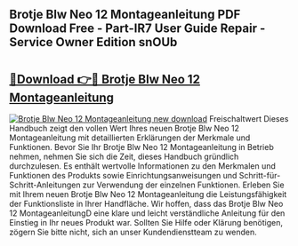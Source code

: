 ## Brotje Blw Neo 12 Montageanleitung PDF Download Free - Part-IR7 User Guide Repair - Service Owner Edition snOUb

# <h2><a href="http://df7oy8m.blite.top/?on=Brotje+Blw+Neo+12+Montageanleitung">🔗Download 👉🔴 Brotje Blw Neo 12 Montageanleitung</a></h2>

[![Brotje Blw Neo 12 Montageanleitung new download](https://i.imgur.com/lujVjoI.png)](http://df7oy8m.blite.top/?on=Brotje+Blw+Neo+12+Montageanleitung)
Freischaltwert Dieses Handbuch zeigt den vollen Wert Ihres neuen Brotje Blw Neo 12 Montageanleitung mit detaillierten Erklärungen der Merkmale und Funktionen. Bevor Sie Ihr Brotje Blw Neo 12 Montageanleitung in Betrieb nehmen, nehmen Sie sich die Zeit, dieses Handbuch gründlich durchzulesen. Es enthält wertvolle Informationen zu den Merkmalen und Funktionen des Produkts sowie Einrichtungsanweisungen und Schritt-für-Schritt-Anleitungen zur Verwendung der einzelnen Funktionen. Erleben Sie mit Ihrem neuen Brotje Blw Neo 12 Montageanleitung die Leistungsfähigkeit der Funktionsliste in Ihrer Handfläche. Wir hoffen, dass das Brotje Blw Neo 12 MontageanleitungD eine klare und leicht verständliche Anleitung für den Einstieg in Ihr neues Produkt war. Sollten Sie Hilfe oder Klärung benötigen, zögern Sie bitte nicht, sich an unser Kundendienstteam zu wenden.
